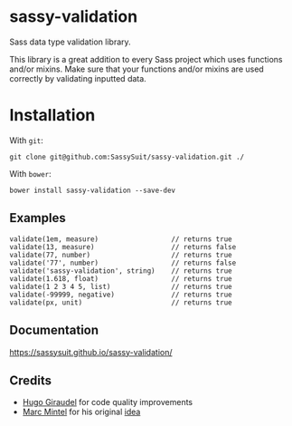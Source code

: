 # sassy-validation 

Sass data type validation library.

This library is a great addition to every Sass project which uses functions and/or mixins. Make sure that your functions and/or mixins are used correctly by validating inputted data.

# Installation

With `git`:

    git clone git@github.com:SassySuit/sassy-validation.git ./

With `bower`:

    bower install sassy-validation --save-dev

## Examples

    validate(1em, measure)                  // returns true
    validate(13, measure)                   // returns false
    validate(77, number)                    // returns true
    validate('77', number)                  // returns false
    validate('sassy-validation', string)    // returns true
    validate(1.618, float)                  // returns true
    validate(1 2 3 4 5, list)               // returns true
    validate(-99999, negative)              // returns true
    validate(px, unit)                      // returns true

## Documentation 

https://sassysuit.github.io/sassy-validation/

## Credits

* [Hugo Giraudel](http://hugogiraudel.com/) for code quality improvements
* [Marc Mintel](https://twitter.com/marcmintel) for his original [idea](https://medium.com/@marcmintel/validating-parameters-in-sass-a0cac60c6222
)
